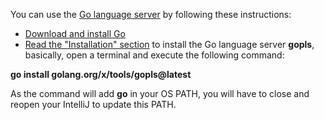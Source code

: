 You can use the [Go language server](https://pkg.go.dev/golang.org/x/tools/gopls) by following these instructions:
* [Download and install Go](https://go.dev/doc/install)
* [Read the "Installation" section](https://pkg.go.dev/golang.org/x/tools/gopls#section-readme) to install the Go language server **gopls**, basically, open a terminal and execute the following command:

**go install golang.org/x/tools/gopls@latest**

As the command will add **go** in your OS PATH, you will have to close and reopen your IntelliJ to update this PATH. 
